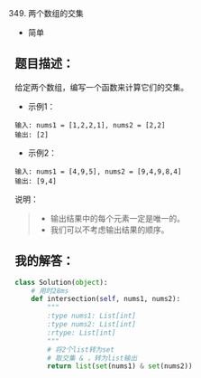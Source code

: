 349. 两个数组的交集

- 简单

## 题目描述：
给定两个数组，编写一个函数来计算它们的交集。

- 示例1：
```
输入: nums1 = [1,2,2,1], nums2 = [2,2]
输出: [2]
```

- 示例2：
```
输入: nums1 = [4,9,5], nums2 = [9,4,9,8,4]
输出: [9,4]
```

说明：
> - 输出结果中的每个元素一定是唯一的。
> - 我们可以不考虑输出结果的顺序。

## 我的解答：
``` python
class Solution(object):
    # 用时28ms
    def intersection(self, nums1, nums2):
        """
        :type nums1: List[int]
        :type nums2: List[int]
        :rtype: List[int]
        """
        # 将2个list转为set
        # 取交集 & ，转为list输出
        return list(set(nums1) & set(nums2))
```
